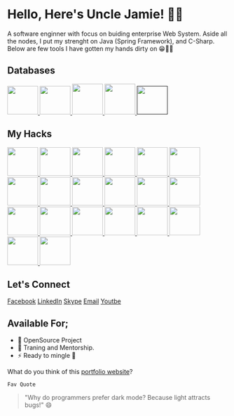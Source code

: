 # Hello, Here's Uncle Jamie! 👋🤗

A software enginner with focus on buiding enterprise Web System.
Aside all the nodes, I put my strenght on Java (Spring Framework), and C-Sharp.
Below are few tools I have gotten my hands dirty on 😁👨‍💻

## Databases

<a href="https://www.mongodb.com/">
    <img src="https://p7.hiclipart.com/preview/63/19/815/mongodb-database-nosql-postgresql-mongo.jpg" width="70" height="65" />
</a>
<a href="https://www.mysql.com/">
    <img src="https://dev.mysql.com/common/logos/mysql-logo.svg" width="70" height="65" style="border-radius: 50"/>
</a>
<a href="https://www.postgresql.org/">
    <img src="https://www.postgresql.org/media/img/about/press/elephant.png" width="70"/>
</a>
<a href="https://redis.io/">
    <img src="https://redis.com/wp-content/themes/wpx/assets/images/logo-redis.svg?auto=webp&quality=85,75&width=120" width="70"/>
</a>
<a href title="">
    <img src="" width="70" height="65" style="border-radius: 50"/>
</a>

## My Hacks

<a href="https://git-scm.com/" title="Git">
    <img src="https://gitlab.com/uploads/-/system/project/avatar/11916151/proxy.duckduckgo.com.png" width="70" height="65">
</a>

<a href="https://www.docker.com/" title="Docker">
    <img src="https://www.docker.com/sites/default/files/d8/2019-07/vertical-logo-monochromatic.png" width="70" height="65">
</a>

<a href="https://nodejs.org/" title="Node.js">
    <img src="https://nodejs.org/static/images/logo-light.svg" width="70" height="65">
</a>

<a href="https://reactjs.org/" title="React">
    <img src="https://upload.wikimedia.org/wikipedia/commons/thumb/a/a7/React-icon.svg/1280px-React-icon.svg.png" width="70" height="65">
</a>

<a href="https://angular.io/" title="Angular">
    <img src="https://angular.io/assets/images/logos/angular/angular.png" width="70" height="65">
</a>

<a href="https://spring.io/projects/spring-boot" title="Spring Boot">
    <img src="https://www.vectorlogo.zone/logos/springio/springio-icon.svg" width="70" height="65">
</a>

<a href="https://expressjs.com/" title="Express.js">
    <img src="https://expressjs.com/images/express-facebook-share.png" width="70" height="65">
</a>

<a href="https://www.postman.com/" title="Postman">
    <img src="https://www.postman.com/assets/logos/pm-logo-horiz.png" width="70" height="65">
</a>

<a href="https://graphql.org/" title="GraphQL">
    <img src="https://graphql.org/img/logo.svg" width="70" height="65">
</a>

<a href="https://www.jenkins.io/" title="Jenkins">
    <img src="https://www.vectorlogo.zone/logos/jenkins/jenkins-icon.svg" width="70" height="65">
</a>

<a href="https://kubernetes.io/" title="Kubernetes">
    <img src="https://kubernetes.io/images/kubernetes-horizontal-color.png" width="70" height="65">
</a>

<a href="https://aws.amazon.com/" title="AWS">
    <img src="https://d1.awsstatic.com/logos/aws-logo-lockups/poweredbyaws/PB_AWS_logo_RGB_REV.61d6d5d21582a4427ce8c59e31c10c4bd7e00d68.png" width="70" height="65">
</a>

<a href="https://www.heroku.com/" title="Heroku">
    <img src="https://brand.heroku.com/static/media/heroku-logotype-horizontal.81c49462.svg" width="70" height="65">
</a>

<a href="https://www.elastic.co/" title="Elasticsearch">
    <img src="https://www.vectorlogo.zone/logos/elastic/elastic-icon.svg" width="70" height="65">
</a>

<a href="https://firebase.google.com/" title="Firebase">
    <img src="https://firebase.google.com/downloads/brand-guidelines/PNG/logo-standard.png" width="70" height="65">
</a>

<a href="https://www.netlify.com/" title="Netlify">
    <img src="https://www.netlify.com/img/press/logos/logomark.png" width="70" height="65">
</a>

<a href="https://www.figma.com/" title="Figma">
    <img src="https://www.figma.com/images/favicon/favicon-32.png" width="70" height="65">
</a>

<a href="https://www.adobe.com/products/xd.html" title="Adobe XD">
    <img src="https://www.adobe.com/content/dam/cc/icons/xd.svg" width="70" height="65">
</a>

<a href="https://www.canva.com/" title="Canva">
    <img src="https://www.canva.com/favicon.ico" width="70" height="65">
</a>

<a href="https://www.invisionapp.com/" title="InVision">
    <img src="https://www.invisionapp.com/assets/img/brand/logo-invision.svg" width="70" height="65">
</a>

## Let's Connect
[Facebook](https://facebook.com)
[LinkedIn](https://linkedin.com)
[Skype](https://skype.com)
[Email](mailto:jamesakweter@gmail.com)
[Youtbe](https://youtube.com)

## Available For;

- 🔭 OpenSource Project
- 🌱 Traning and Mentorship.
- ⚡ Ready to mingle 🤣

What do you think of this [portfolio website](https://www.james.akweter.online)?

``` Fav Quote ```
> "Why do programmers prefer dark mode? Because light attracts bugs!" 😄
